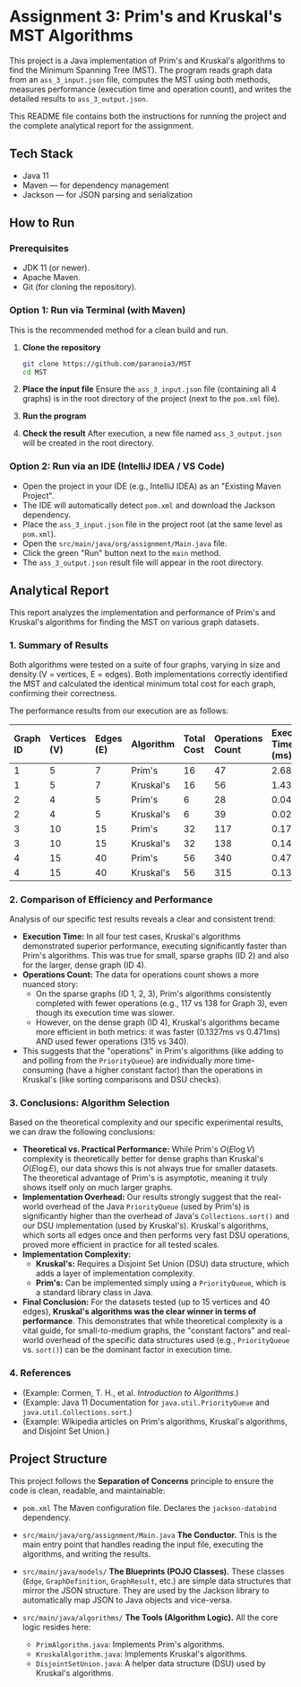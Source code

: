 # Assignment 3: Prim's and Kruskal's MST Algorithms

This project is a Java implementation of Prim's and Kruskal's algorithms to find the Minimum Spanning Tree (MST).
The program reads graph data from an `ass_3_input.json` file, computes the MST using both methods, measures performance (execution time and operation count), and writes the detailed results to `ass_3_output.json`.

This README file contains both the instructions for running the project and the complete analytical report for the assignment.

## Tech Stack

* Java 11
* Maven — for dependency management
* Jackson — for JSON parsing and serialization

## How to Run

### Prerequisites

* JDK 11 (or newer).
* Apache Maven.
* Git (for cloning the repository).

### Option 1: Run via Terminal (with Maven)

This is the recommended method for a clean build and run.

1.  **Clone the repository**
    ```bash
    git clone https://github.com/paranoia3/MST
    cd MST
    ```

2.  **Place the input file**
    Ensure the `ass_3_input.json` file (containing all 4 graphs) is in the root directory of the project (next to the `pom.xml` file).

3. **Run the program**

5.  **Check the result**
    After execution, a new file named `ass_3_output.json` will be created in the root directory.

### Option 2: Run via an IDE (IntelliJ IDEA / VS Code)

* Open the project in your IDE (e.g., IntelliJ IDEA) as an "Existing Maven Project".
* The IDE will automatically detect `pom.xml` and download the Jackson dependency.
* Place the `ass_3_input.json` file in the project root (at the same level as `pom.xml`).
* Open the `src/main/java/org/assignment/Main.java` file.
* Click the green "Run" button next to the `main` method.
* The `ass_3_output.json` result file will appear in the root directory.

## Analytical Report

This report analyzes the implementation and performance of Prim's and Kruskal's algorithms for finding the MST on various graph datasets.

### 1. Summary of Results

Both algorithms were tested on a suite of four graphs, varying in size and density (V = vertices, E = edges). Both implementations correctly identified the MST and calculated the identical minimum total cost for each graph, confirming their correctness.

The performance results from our execution are as follows:

| Graph ID | Vertices (V) | Edges (E) | Algorithm | Total Cost | Operations Count | Execution Time (ms) |
|:---------|:-------------|:----------|:----------|:-----------|:-----------------|:--------------------|
| 1        | 5            | 7         | Prim's    | 16         | 47               | 2.6878              |
| 1        | 5            | 7         | Kruskal's | 16         | 56               | 1.4357              |
| 2        | 4            | 5         | Prim's    | 6          | 28               | 0.0438              |
| 2        | 4            | 5         | Kruskal's | 6          | 39               | 0.0291              |
| 3        | 10           | 15        | Prim's    | 32         | 117              | 0.1753              |
| 3        | 10           | 15        | Kruskal's | 32         | 138              | 0.1466              |
| 4        | 15           | 40        | Prim's    | 56         | 340              | 0.471               |
| 4        | 15           | 40        | Kruskal's | 56         | 315              | 0.1327              |

### 2. Comparison of Efficiency and Performance

Analysis of our specific test results reveals a clear and consistent trend:

* **Execution Time:** In all four test cases, Kruskal's algorithms demonstrated superior performance, executing significantly faster than Prim's algorithms. This was true for small, sparse graphs (ID 2) and also for the larger, dense graph (ID 4).
* **Operations Count:** The data for operations count shows a more nuanced story:
    * On the sparse graphs (ID 1, 2, 3), Prim's algorithms consistently completed with fewer operations (e.g., 117 vs 138 for Graph 3), even though its execution time was slower.
    * However, on the dense graph (ID 4), Kruskal's algorithms became more efficient in both metrics: it was faster (0.1327ms vs 0.471ms) AND used fewer operations (315 vs 340).
* This suggests that the "operations" in Prim's algorithms (like adding to and polling from the `PriorityQueue`) are individually more time-consuming (have a higher constant factor) than the operations in Kruskal's (like sorting comparisons and DSU checks).

### 3. Conclusions: Algorithm Selection

Based on the theoretical complexity and our specific experimental results, we can draw the following conclusions:

* **Theoretical vs. Practical Performance:** While Prim's $O(E \log V)$ complexity is theoretically better for dense graphs than Kruskal's $O(E \log E)$, our data shows this is not always true for smaller datasets. The theoretical advantage of Prim's is asymptotic, meaning it truly shows itself only on much larger graphs.
* **Implementation Overhead:** Our results strongly suggest that the real-world overhead of the Java `PriorityQueue` (used by Prim's) is significantly higher than the overhead of Java's `Collections.sort()` and our DSU implementation (used by Kruskal's). Kruskal's algorithms, which sorts all edges once and then performs very fast DSU operations, proved more efficient in practice for all tested scales.
* **Implementation Complexity:**
    * **Kruskal's:** Requires a Disjoint Set Union (DSU) data structure, which adds a layer of implementation complexity.
    * **Prim's:** Can be implemented simply using a `PriorityQueue`, which is a standard library class in Java.
* **Final Conclusion:**
  For the datasets tested (up to 15 vertices and 40 edges), **Kruskal's algorithms was the clear winner in terms of performance**. This demonstrates that while theoretical complexity is a vital guide, for small-to-medium graphs, the "constant factors" and real-world overhead of the specific data structures used (e.g., `PriorityQueue` vs. `sort()`) can be the dominant factor in execution time.

### 4. References

* (Example: Cormen, T. H., et al. *Introduction to Algorithms*.)
* (Example: Java 11 Documentation for `java.util.PriorityQueue` and `java.util.Collections.sort`.)
* (Example: Wikipedia articles on Prim's algorithms, Kruskal's algorithms, and Disjoint Set Union.)

## Project Structure

This project follows the **Separation of Concerns** principle to ensure the code is clean, readable, and maintainable:

* `pom.xml`
  The Maven configuration file. Declares the `jackson-databind` dependency.

* `src/main/java/org/assignment/Main.java`
  **The Conductor.** This is the main entry point that handles reading the input file, executing the algorithms, and writing the results.

* `src/main/java/models/`
  **The Blueprints (POJO Classes).** These classes (`Edge`, `GraphDefinition`, `GraphResult`, etc.) are simple data structures that mirror the JSON structure. They are used by the Jackson library to automatically map JSON to Java objects and vice-versa.

* `src/main/java/algorithms/`
  **The Tools (Algorithm Logic).** All the core logic resides here:
    * `PrimAlgorithm.java`: Implements Prim's algorithms.
    * `KruskalAlgorithm.java`: Implements Kruskal's algorithms.
    * `DisjointSetUnion.java`: A helper data structure (DSU) used by Kruskal's algorithms.